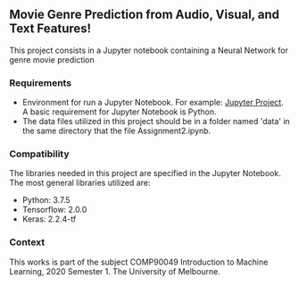 ## Movie Genre Prediction from Audio, Visual, and Text Features!
This project consists in a Jupyter notebook containing a Neural Network for genre movie prediction

### Requirements

- Environment for run a Jupyter Notebook. For example: [Jupyter Project](https://jupyter.org/install). A basic requirement for Jupyter Notebook is Python.   
- The data files utilized in this project should be in a folder named 'data' in the same directory that the file Assignment2.ipynb.


### Compatibility
The libraries needed in this project are specified in the Jupyter Notebook. The most general libraries utilized are:
- Python: 3.7.5
- Tensorflow: 2.0.0
- Keras: 2.2.4-tf

### Context
This works is part of the subject COMP90049 Introduction to Machine Learning, 2020 Semester 1. The University of Melbourne.
